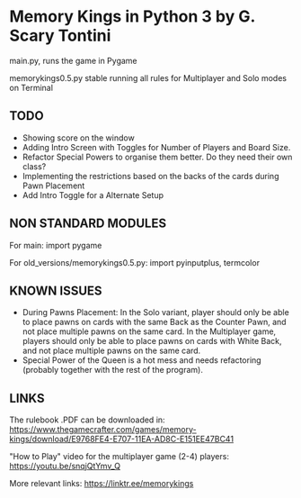 # Memory Kings in Python 3 by G. Scary Tontini

main.py, runs the game in Pygame

memorykings0.5.py stable running all rules for Multiplayer and Solo modes on Terminal

## TODO

- Showing score on the window
- Adding Intro Screen with Toggles for Number of Players and Board Size.
- Refactor Special Powers to organise them better. Do they need their own class?
- Implementing the restrictions based on the backs of the cards during Pawn Placement
- Add Intro Toggle for a Alternate Setup

## NON STANDARD MODULES

For main: import pygame

For old_versions/memorykings0.5.py: import pyinputplus, termcolor

## KNOWN ISSUES

- During Pawns Placement: 
    In the Solo variant, player should only be able to place pawns on cards with the same Back as the Counter Pawn, and not place multiple pawns on the same card.
    In the Multiplayer game, players should only be able to place pawns on cards with White Back, and not place multiple pawns on the same card.
- Special Power of the Queen is a hot mess and needs refactoring (probably together with the rest of the program).

## LINKS

The rulebook .PDF can be downloaded in: https://www.thegamecrafter.com/games/memory-kings/download/E9768FE4-E707-11EA-AD8C-E151EE47BC41

"How to Play" video for the multiplayer game (2-4) players: https://youtu.be/snqjQtYmv_Q

More relevant links: https://linktr.ee/memorykings
